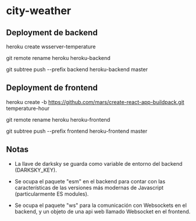 # city-weather

## Deployment de backend

heroku create wsserver-temperature

git remote rename heroku heroku-backend

git subtree push --prefix backend heroku-backend master

## Deployment de frontend

heroku create -b https://github.com/mars/create-react-app-buildpack.git temperature-hour

git remote rename heroku heroku-frontend

git subtree push --prefix frontend heroku-frontend master

## Notas

- La llave de darksky se guarda como variable de entorno del backend (DARKSKY_KEY).

- Se ocupa el paquete "esm" en el backend para contar con las características de las versiones más modernas de Javascript (particularmente ES modules).

- Se ocupa el paquete "ws" para la comunicación con Websockets en el backend, y un objeto de una api web llamado Websocket en el frontend.
